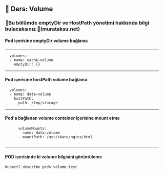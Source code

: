 ## 🧑 Ders: Volume

### 📗Bu bölümde emptyDir ve HostPath yönetimi hakkında bilgi bulacaksınız 📗(murataksu.net)

#### Pod içerisine emptyDir volume bağlama
***
```
  volumes:
  - name: cache-volume
    emptyDir: {}
```
***
#### Pod içerisine hostPath volume bağlama
```
  volumes:
  - name: data-volume
    hostPath:
      path: /tmp/storage
```
***
#### Pod'a bağlanan volume container içerisine mount etme
```
      volumeMounts:
        name: data-volume
      - mountPath: /usr/share/nginx/html


```
***
#### POD içerisinde ki volume bilgisini görüntüleme
```
kubectl describe pods volume-test
```

